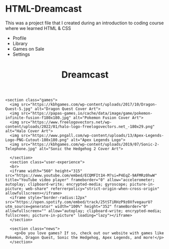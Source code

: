# HTML-Dreamcast
This was a project file that I created during an introduction to coding course where we learned HTML &amp; CSS
<!DOCTYPE html>
<html lang="en">
<head>
  <meta charset="UTF-8">
  <link rel="stylesheet" href="CSS.css">
</head>
<body>
  <main class="grid">
  <nav class="left nav">
    <ul>
    <li>Profile</li>
    <li>Library</li>
    <li>Games on Sale</li>
    <li>Settings</li>
    </ul>
    </nav>
 <header class="title">
    <h1>Dreamcast</h1>
    </header>
    
    <section class="games">
      <img src="https://kbhgames.com/wp-content/uploads/2017/10/Dragon-Quest-5.jpg" alt="Dragon Quest Cover Art">
      <img src="https://papas-games.io/cache/data/image/game/pokemon-infinite-fusion-f180x180.jpg" alt="Pokemon Fusion Cover Art">
      <img src="https://www.freelogovectors.net/wp-content/uploads/2022/01/halo-logo-freelogovectors.net_-180x29.png" alt="Halo Cover Art">
      <img src="https://www.pngall.com/wp-content/uploads/13/Apex-Legends-Logo-PNG-Cutout-180x180.png" alt="Apex Legends Logo">
      <img src="https://kbhgames.com/wp-content/uploads/2019/07/Sonic-2-Telephone.jpg" alt="Sonic the Hedgehog 2 Cover Art">
      
      </section>
      <section class="user-experience">
      <br>  
      <iframe width="560" height="315" src="https://www.youtube.com/embed/ECQMFIt1H-M?si=P4EqZ-9AFMRz0hwW" title="YouTube video player" frameborder="0" allow="accelerometer; autoplay; clipboard-write; encrypted-media; gyroscope; picture-in-picture; web-share" referrerpolicy="strict-origin-when-cross-origin" allowfullscreen></iframe>
      <iframe style="border-radius:12px" src="https://open.spotify.com/embed/track/25tSTiRHzP9z0XfvegaurU?utm_source=generator" width="100%" height="352" frameBorder="0" allowfullscreen="" allow="autoplay; clipboard-write; encrypted-media; fullscreen; picture-in-picture" loading="lazy"></iframe>
      </section>
      
      <section class="news">
        <p>Do you love games? If so, check out our website with games like Pokemon, Dragon Quest, Sonic the Hedgehog, Apex Legends, and more!</p> 
      </section>
      
  </main>
  
</body>
</html>
